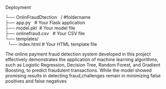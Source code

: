 Deployment

└── OnlinFraudDtection &nbsp;   /  #foldername <br>
├── app.py &nbsp;  # Your Flask application <br> 
├── model.pkl&nbsp;  # Your model file <br>
├── onlinefraud.csv &nbsp;  # Your CSV file <br>
└── templates/ <br>
       &nbsp; └── index.html   # Your HTML template file


The online payment fraud detection system developed in this project effectively demonstrates the application of machine learning algorithms, such as Logistic Regression, Decision Tree, Random Forest, and Gradient Boosting, to predict 	fraudulent transactions. While the model showed promising results in detecting fraud,challenges remain in minimizing false positives and false negatives





    

